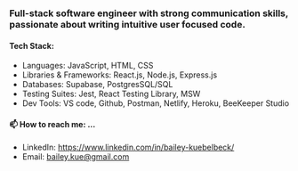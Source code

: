 ### Full-stack software engineer with strong communication skills, passionate about writing intuitive user focused code.


#### Tech Stack:
- Languages: JavaScript, HTML, CSS
- Libraries & Frameworks: React.js, Node.js, Express.js
- Databases: Supabase, PostgresSQL/SQL
- Testing Suites: Jest, React Testing Library, MSW
- Dev Tools: VS code, Github, Postman, Netlify, Heroku, BeeKeeper Studio

#### 📫 How to reach me: ...
* LinkedIn: https://www.linkedin.com/in/bailey-kuebelbeck/
* Email: bailey.kue@gmail.com

<!--
**baileykue/baileykue** is a ✨ _special_ ✨ repository because its `README.md` (this file) appears on your GitHub profile.

Here are some ideas to get you started:

- 🔭 I’m currently working on ...
- 🌱 I’m currently learning ...
- 👯 I’m looking to collaborate on ...
- 🤔 I’m looking for help with ...
- 💬 Ask me about ...
- 😄 Pronouns: ...
- ⚡ Fun fact: ...
-->

